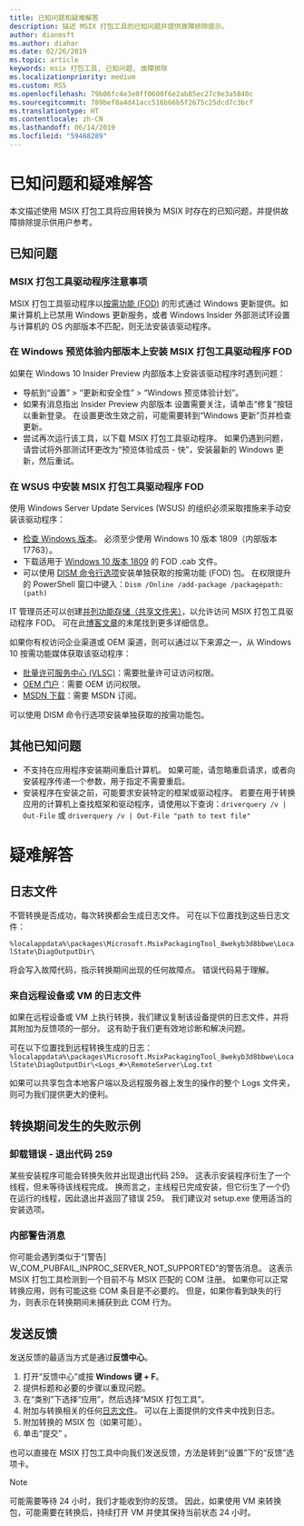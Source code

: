 ```yaml
---
title: 已知问题和疑难解答
description: 描述 MSIX 打包工具的已知问题并提供故障排除提示。
author: dianmsft
ms.author: diahar
ms.date: 02/26/2019
ms.topic: article
keywords: msix 打包工具, 已知问题, 故障排除
ms.localizationpriority: medium
ms.custom: RS5
ms.openlocfilehash: 79b06fc4e3e0ff0600f6e2ab85ec27c9e3a5840c
ms.sourcegitcommit: 789bef8a4d41acc516b66b5f2675c25dcd7c3bcf
ms.translationtype: HT
ms.contentlocale: zh-CN
ms.lasthandoff: 06/14/2019
ms.locfileid: "59468289"
---
```

# <a name="known-issues-and-troubleshooting"></a>已知问题和疑难解答

本文描述使用 MSIX 打包工具将应用转换为 MSIX 时存在的已知问题，并提供故障排除提示供用户参考。

## <a name="known-issues"></a>已知问题

### <a name="msix-packaging-tool-driver-considerations"></a>MSIX 打包工具驱动程序注意事项

MSIX 打包工具驱动程序以[按需功能 (FOD)](https://docs.microsoft.com/windows-hardware/manufacture/desktop/features-on-demand-v2--capabilities) 的形式通过 Windows 更新提供。如果计算机上已禁用 Windows 更新服务，或者 Windows Insider 外部测试环设置与计算机的 OS 内部版本不匹配，则无法安装该驱动程序。

### <a name="installing-msix-packaging-tool-driver-fod-on-windows-insider-builds"></a>在 Windows 预览体验内部版本上安装 MSIX 打包工具驱动程序 FOD

如果在 Windows 10 Insider Preview 内部版本上安装该驱动程序时遇到问题：

- 导航到“设置” > “更新和安全性” > “Windows 预览体验计划”。   
- 如果有消息指出 Insider Preview 内部版本 设置需要关注，请单击“修复”按钮以重新登录。  在设置更改生效之前，可能需要转到“Windows 更新”页并检查更新。
- 尝试再次运行该工具，以下载 MSIX 打包工具驱动程序。 如果仍遇到问题，请尝试将外部测试环更改为“预览体验成员 - 快”，安装最新的 Windows 更新，然后重试。

### <a name="installing-msix-packaging-tool-driver-fod-in-wsus"></a>在 WSUS 中安装 MSIX 打包工具驱动程序 FOD

使用 Windows Server Update Services (WSUS) 的组织必须采取措施来手动安装该驱动程序：

- [检查 Windows 版本](https://support.microsoft.com/help/13443/windows-which-operating-system)。 必须至少使用 Windows 10 版本 1809（内部版本 17763）。
- 下载适用于 [Windows 10 版本 1809](https://download.microsoft.com/download/8/4/3/8436215A-42DB-4FD2-966D-60D436D6EEFC/Msix-PackagingTool-Driver-Package~31bf3856ad364e35~amd64~~.cab) 的 FOD .cab 文件。
- 可以使用 [DISM 命令行选项](https://docs.microsoft.com/windows-hardware/manufacture/desktop/dism-operating-system-package-servicing-command-line-options)安装单独获取的按需功能 (FOD) 包。 在权限提升的 PowerShell 窗口中键入：```Dism /Online /add-package /packagepath:(path)```

IT 管理员还可以创建[并列功能存储（共享文件夹）](https://docs.microsoft.com/windows-server/administration/server-manager/configure-features-on-demand-in-windows-server)，以允许访问 MSIX 打包工具驱动程序 FOD。 可在此[博客文章](https://techcommunity.microsoft.com/t5/Windows-IT-Pro-Blog/Language-pack-acquisition-and-retention-for-enterprise-devices/ba-p/275404)的末尾找到更多详细信息。

如果你有权访问企业渠道或 OEM 渠道，则可以通过以下来源之一，从 Windows 10 按需功能媒体获取该驱动程序：

- [批量许可服务中心 (VLSC)](https://www.microsoft.com/Licensing/servicecenter/default.aspx)：需要批量许可证访问权限。
- [OEM 门户](https://www.microsoftoem.com)：需要 OEM 访问权限。
- [MSDN 下载](https://my.visualstudio.com/Downloads/Featured)：需要 MSDN 订阅。

可以使用 DISM 命令行选项安装单独获取的按需功能包。

## <a name="other-known-issues"></a>其他已知问题

- 不支持在应用程序安装期间重启计算机。 如果可能，请忽略重启请求，或者向安装程序传递一个参数，用于指定不需要重启。
- 安装程序在安装之前，可能要求安装特定的框架或驱动程序。 若要在用于转换应用的计算机上查找框架和驱动程序，请使用以下查询：```driverquery /v | Out-File``` 或 ```driverquery /v | Out-File "path to text file"```

# <a name="troubleshooting"></a>疑难解答

## <a name="log-files"></a>日志文件

不管转换是否成功，每次转换都会生成日志文件。 可在以下位置找到这些日志文件： 

`%localappdata%\packages\Microsoft.MsixPackagingTool_8wekyb3d8bbwe\LocalState\DiagOutputDir\`

将会写入故障代码，指示转换期间出现的任何故障点。 错误代码易于理解。

### <a name="log-files-from-remote-devices-or-vms"></a>来自远程设备或 VM 的日志文件

如果在远程设备或 VM 上执行转换，我们建议复制该设备提供的日志文件，并将其附加为反馈项的一部分。 这有助于我们更有效地诊断和解决问题。 

可在以下位置找到远程转换生成的日志：`%localappdata%\packages\Microsoft.MsixPackagingTool_8wekyb3d8bbwe\LocalState\DiagOutputDir\<Logs_#>\RemoteServer\Log.txt`

如果可以共享包含本地客户端以及远程服务器上发生的操作的整个 Logs 文件夹，则可为我们提供更大的便利。

## <a name="examples-of-failures-during-conversions"></a>转换期间发生的失败示例

### <a name="uninstallation-error---exit-code-259"></a>卸载错误 - 退出代码 259

某些安装程序可能会转换失败并出现退出代码 259。 这表示安装程序衍生了一个线程，但未等待该线程完成。 换而言之，主线程已完成安装，但它衍生了一个仍在运行的线程，因此退出并返回了错误 259。 我们建议对 setup.exe 使用适当的安装选项。

### <a name="internal-warning-messages"></a>内部警告消息

你可能会遇到类似于“[警告] W_COM_PUBFAIL_INPROC_SERVER_NOT_SUPPORTED”的警告消息。 
这表示 MSIX 打包工具检测到一个目前不与 MSIX 匹配的 COM 注册。 如果你可以正常转换应用，则有可能这些 COM 条目是不必要的。 但是，如果你看到缺失的行为，则表示在转换期间未捕获到此 COM 行为。

## <a name="sending-feedback"></a>发送反馈

发送反馈的最适当方式是通过**反馈中心**。
1. 打开“反馈中心”或按 **Windows 键 + F**。 
2. 提供标题和必要的步骤以重现问题。
3. 在“类别”下选择“应用”，然后选择“MSIX 打包工具”。   
4. 附加与转换相关的任何[日志文件](#log-files)。 可以在上面提供的文件夹中找到日志。
5. 附加转换的 MSIX 包（如果可能）。
6. 单击“提交”  。

也可以直接在 MSIX 打包工具中向我们发送反馈，方法是转到“设置”下的“反馈”选项卡。   

> [!NOTE]
> 可能需要等待 24 小时，我们才能收到你的反馈。 因此，如果使用 VM 来转换包，可能需要在转换后，持续打开 VM 并使其保持当前状态 24 小时。 
